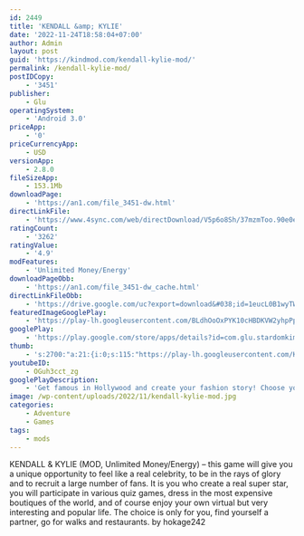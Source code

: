 ```yaml
---
id: 2449
title: 'KENDALL &amp; KYLIE'
date: '2022-11-24T18:58:04+07:00'
author: Admin
layout: post
guid: 'https://kindmod.com/kendall-kylie-mod/'
permalink: /kendall-kylie-mod/
postIDCopy:
    - '3451'
publisher:
    - Glu
operatingSystem:
    - 'Android 3.0'
priceApp:
    - '0'
priceCurrencyApp:
    - USD
versionApp:
    - 2.8.0
fileSizeApp:
    - 153.1Mb
downloadPage:
    - 'https://an1.com/file_3451-dw.html'
directLinkFile:
    - 'https://www.4sync.com/web/directDownload/V5p6o8Sh/37mzmToo.90e0e2b2b581b17097ea19309ed49454'
ratingCount:
    - '3262'
ratingValue:
    - '4.9'
modFeatures:
    - 'Unlimited Money/Energy'
downloadPageObb:
    - 'https://an1.com/file_3451-dw_cache.html'
directLinkFileObb:
    - 'https://drive.google.com/uc?export=download&#038;id=1eucL0B1wyTW4XoBiHXCYDD9qXFFZLp8R'
featuredImageGooglePlay:
    - 'https://play-lh.googleusercontent.com/BLdhOoOxPYK10cHBDKVW2yhpPp9HQ_2pewfr-1ncnWzvi3g9yLxXn16vTcskr0bt9sA'
googlePlay:
    - 'https://play.google.com/store/apps/details?id=com.glu.stardomkim'
thumb:
    - 's:2700:"a:21:{i:0;s:115:"https://play-lh.googleusercontent.com/K45J9DlpStr_GRjF-beDd_FyzSBMhuOKKzoFH6vn0o5bfOIeus_X6NJfZAL5gpsK53A=w526-h296";i:1;s:115:"https://play-lh.googleusercontent.com/mWh695-MxlN5qkif_uGpxcaHmRoyR6WRrljnHczCF_JorSC0HbVLO1Emc9H3JIWTx9M=w526-h296";i:2;s:114:"https://play-lh.googleusercontent.com/dZ9N4InY3jJZvm8dbmPGcmJpRR0BWrlaPRfELWHaI1-ReSpSkp50kQRSwLTV8x8GCQ=w526-h296";i:3;s:115:"https://play-lh.googleusercontent.com/CQTWmqe9BdA6ek7S9Bm1N8aEL027sGWzKxQLtogaeyrJHX4UVQ6Vbg7n1ftEDc-QmZY=w526-h296";i:4;s:114:"https://play-lh.googleusercontent.com/W7pzubrj597w6Gkp09yJHOZsRKbHY644VplmtfAOhn-C-XhrDaAeOR0a0B5ZzFSHRQ=w526-h296";i:5;s:115:"https://play-lh.googleusercontent.com/wPs6BUy3xKdy0E0pXroQVdkZL8WkCyKgtl1QqR_LOZUDDZXM9a6A3l9TqXRLUCNHK_8=w526-h296";i:6;s:115:"https://play-lh.googleusercontent.com/od7qhxTlJLfRefcLs85CemP0K4tYWqODqGAZh9PQ6nb1a4NMV2u1uB_hXO_qKh_Anvk=w526-h296";i:7;s:115:"https://play-lh.googleusercontent.com/g5wk1SK8lUSeoKQZdWkdxN0F9jmcYitfm34PNvjFAl6goRpYOWL0Bhd8O9WbPOsi8Ws=w526-h296";i:8;s:115:"https://play-lh.googleusercontent.com/01hqcNY9OTRkcABhAYojqw_AUG-6DKg46vG4cuCGhxAFzdFK0dvS5T1i7HV-9pGqz-g=w526-h296";i:9;s:115:"https://play-lh.googleusercontent.com/IonnpPK433RayrrC6oEG1hmhFROfz9NcmlINIScQUdkcH-oIG190NN3jlI682UCUSUc=w526-h296";i:10;s:114:"https://play-lh.googleusercontent.com/c3RcGDjHvlkwPQTKPs4b4UB3g3Foi7xGoN3ta75WGVQfs7LPRr_mwW91armbqFw9ag=w526-h296";i:11;s:114:"https://play-lh.googleusercontent.com/xUkCPIsmKIMnl7g1HaYJhHWxO9KZ29WmhAOkIuK93C7Ylt9_jhZO0pfsFvWD670oQg=w526-h296";i:12;s:112:"https://play-lh.googleusercontent.com/ocWkGZvilAqIWhuiSfJBWv2TcApfPqb1AEKAEgy_hB3_fdZXNY9585PgumACFhV_=w526-h296";i:13;s:114:"https://play-lh.googleusercontent.com/k2Z2ZDFoMHmFKxSQDdkmHVNARXrU9-LXj8SyrC1XASJwAVe0YJaf5pzdg4PQ9bQleA=w526-h296";i:14;s:115:"https://play-lh.googleusercontent.com/Fd7D6f5xbn-hqQFz3lDO-qkg1xetJK4H35LDVH6_VDY1kz7Rgf-fRCQJoPJgbAcbay4=w526-h296";i:15;s:115:"https://play-lh.googleusercontent.com/tE2eAJaU00antpWqTcjPJ_4_KLHgErf8N0OZHYRY5_Xl24rPPYEFsXOS2e_yUmkWHbQ=w526-h296";i:16;s:115:"https://play-lh.googleusercontent.com/XWRiFVwB7V3Qc6dZavLG6MagzN0i8tOh-1s2q-P_MUzVcfN42dNmpMwcpKZoUde2fvE=w526-h296";i:17;s:114:"https://play-lh.googleusercontent.com/KzV8MIzhY1qDtWt019WSe-EWe9OOSU1lKJbXKLY6pg3J5kJQ4ao5VqYhX2e1n1BobA=w526-h296";i:18;s:116:"https://play-lh.googleusercontent.com/Umrpjr7_apf_wtyzJDP4cz5GFG63qTAqy9QOOHp6HzWCRJ3biSahDINLWHxm3w-8qi6n=w526-h296";i:19;s:116:"https://play-lh.googleusercontent.com/GYMvgTWyj9sZVbjOGEV25BflvNehxO2QCiXX9zgZOnK134r9jEJ6sVoyKiEUB97mMwKv=w526-h296";i:20;s:116:"https://play-lh.googleusercontent.com/l8GO61kev-bNEUueWCqakP6tdohQW2qeupsvuhbIM6111PzqwV2YpeV8BRkz1qrt2J0F=w526-h296";}";'
youtubeID:
    - OGuh3cct_zg
googlePlayDescription:
    - 'Get famous in Hollywood and create your fashion story! Choose your story filled with runway fashion, fame & celebrities.Dress up for a fresh celebrity look, join a new squad, and conquer the fashion world in style. Are you ready to become a famous fashion icon and movie star in KIM KARDASHIAN: HOLLYWOOD?.Play with new friends around the world in this celebrity life simulator and fashion story game. Experience the rise to stardom and the superstar life with a community of players passionate about fashion and style.'
image: /wp-content/uploads/2022/11/kendall-kylie-mod.jpg
categories:
    - Adventure
    - Games
tags:
    - mods
---
```


KENDALL &amp; KYLIE (MOD, Unlimited Money/Energy) – this game will give you a unique opportunity to feel like a real celebrity, to be in the rays of glory and to recruit a large number of fans. It is you who create a real super star, you will participate in various quiz games, dress in the most expensive boutiques of the world, and of course enjoy your own virtual but very interesting and popular life. The choice is only for you, find yourself a partner, go for walks and restaurants. by hokage242